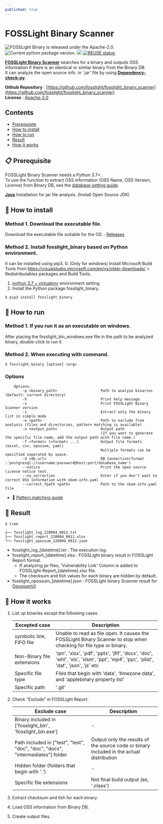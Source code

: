 ```yaml
---
published: true
---
```

# FOSSLight Binary Scanner

<img src="https://img.shields.io/pypi/l/fosslight_binary" alt="FOSSLight Binary is released under the Apache-2.0." /> <img src="https://img.shields.io/pypi/v/fosslight_binary" alt="Current python package version." /> <img src="https://img.shields.io/pypi/pyversions/fosslight_binary" /> [![REUSE status](https://api.reuse.software/badge/github.com/fosslight/fosslight_binary_scanner)](https://api.reuse.software/info/github.com/fosslight/fosslight_binary_scanner)

[**FOSSLight Binary Scanner**](https://github.com/fosslight/fosslight_binary_scanner) searches for a binary and outputs OSS information if there is an identical or similar binary from the Binary DB.   
It can analyze the open source info. in '.jar' file by using [**Dependency-check-py**](https://github.com/jhermann/dependency-check-py).   
   
**Github Repository** : [https://github.com/fosslight/fosslight_binary_scanner](https://github.com/fosslight/fosslight_binary_scanner)    
**License** : [Apache-2.0](https://github.com/fosslight/fosslight_binary_scanner/blob/main/LICENSE)

## Contents
- [Prerequisite](#-prerequisite)
- [How to install](#-how-to-install)
- [How to run](#-how-to-run)
- [Result](#-result)
- [How it works](#-how-it-works)


## 📋 Prerequisite
FOSSLight Binary Scanner needs a Python 3.7+.    
To use the function to extract OSS information (OSS Name, OSS Version, License) from Binary DB, see the [database setting guide](etc/binary_db.md).

[**Java**](https://openjdk.java.net/) Installation for jar file analysis. (Install Open Source JDK)     

## 🎉 How to install
### Method 1. Download the executable file.
Download the executable file suitable for the OS. : [Releases](https://github.com/fosslight/fosslight_binary_scanner/releases)
### Method 2. Install fosslight_binary based on Python environment.
It can be installed using pip3. 
0. (Only for windows) Install Microsoft Build Tools from https://visualstudio.microsoft.com/en/vs/older-downloads/ > Redistributables packages and Build Tools.
1. [python 3.7 + virtualenv](etc/guide_virtualenv.md) environment setting.
2. Install the Python package fosslight_binary.
```
$ pip3 install fosslight_binary
```

## 🚀 How to run
### Method 1. If you run it as an executable on windows.
After placing the fosslight_bin_windows.exe file in the path to be analyzed binary, double-click to run it.
### Method 2. When executing with command.
````
$ fosslight_binary [option] <arg>
````    
### Options
```` 
    Options:
        -p <binary_path>                    Path to analyze binaries (Default: current directory)
        -h                                  Print help message
        -v                                  Print FOSSLight Binary Scanner version
        -s                                  Extract only the binary list in simple mode
        -e <path>                           Path to exclude from analysis (files and directories, pattern matching is available)
        -o <output_path>                    Output path
                                            (If you want to generate the specific file name, add the output path with file name.)        
        -f <format> [<format> ...]          Output file formats (excel, csv, opossum, yaml)
                                            Multiple formats can be specified separated by space. 
        -d <db_url>                         DB Connection(format :'postgresql://username:password@host:port/database_name')
        --notice                            Print the open source license notice text.
        --no_correction                     Enter if you don't want to correct OSS information with sbom-info.yaml
        --correct_fpath <path>              Path to the sbom-info.yaml file
````    
- 📃 [Pattern matching guide](https://scancode-toolkit.readthedocs.io/en/stable/cli-reference/scan-options-pre.html?highlight=ignore#glob-pattern-matching)
  
## 📁 Result

```
$ tree
.
├── fosslight_log_220904_0912.txt
├── fosslight_report_220904_0912.xlsx
└── fosslight_opossum_220904_0912.json

```
- fosslight_log_[datetime].txt : The execution log.
- fosslight_report_[datetime].xlsx : FOSSLight binary result in FOSSLight Report format.    
   - If analyzing jar files, 'Vulnerability Link' Column is added to FOSSLight-Report_[datetime].xlsx file.
   - The checksum and tlsh values for each binary are hidden by default.   
- fosslight_opossum_[datetime].json : FOSSLight binary Scanner result for [OpossumUI](https://github.com/opossum-tool/OpossumUI)

## 🧐 How it works
1. List up binaries except the following cases.    

    |Excepted case         | Description                                                                                                                       |    
   |------------------------|-----------------------------------------------------------------------------------------------------------------------------------|    
   |symbolic link, FIFO file| Unable to read as file open.   It causes the FOSSLight Binary Scanner to stop when checking for file type or binary.              |    
   |Non-Binary file extensions | 'qm', 'xlsx', 'pdf', 'pptx', 'jfif', 'docx', 'doc', 'whl', 'xls', 'xlsm', 'ppt', 'mp4', 'pyc', 'plist', 'dat', 'json', 'js' etc|    
   |Specific file type         | Files that begin with 'data', 'timezone data', and 'applebinary property list'                                                 |    
   |Specific path             | '.git'                                                                                                                          |

2. Check “Exclude” in FOSSLight Report.
     
   |Exclude case                                                          |Description                                         |
   |----------------------------------------------------------------------|-----------------------------------------------------|
   |Binary included in ['fosslight_bin', 'fosslight_bin.exe']             | -                                                  |
   |Path included in ["test", "test", "doc", "doc", "docs", "intermediates"] folder | Output only the results of the source code or binary included in the actual distribution  |
   |Hidden folder (folders that begin with '.')                           | -                                                   |               
   |Specific file extensions                                              | Not final build output (ex, '.class')               |

3. Extract checksum and tlsh for each binary.     
4. Load OSS information from Binary DB.      
5. Create output files.  
